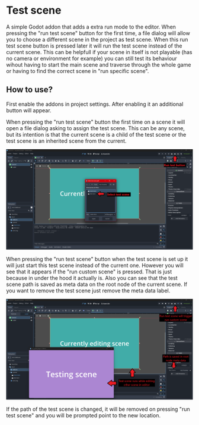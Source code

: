 # Test scene

A simple Godot addon that adds a extra run mode to the editor. When pressing the "run test scene" 
button for the first time, a file dialog will allow you to choose a different scene in the project
as test scene. When this run test scene button is pressed later it will run the test scene instead
of the current scene. This can be helpfull if your scene in itself is not playable (has no camera 
or environment for example) you can still test its behaviour wihout having to start the main scene
and traverse through the whole game or having to find the correct scene in "run specific scene". 

## How to use?
First enable the addons in project settings. After enabling it an additional button will appear.

When pressing the "run test scene" button the first time on a scene it will open a file dialog asking
to assign the test scene. This can be any scene, but its intention is that the current scene is a child
of the test scene or the test scene is an inherited scene from the current.

![A screenschot of the godot editor with an additional play button and pointers to relevant areas](https://github.com/DouweRavers/godot_scene_reroute/blob/main/.res/test_scene_explain_1.png?raw=true)

When pressing the "run test scene" button when the test scene is set up it will just start this test
scene instead of the current one. However you will see that it appears if the "run custom scene" is 
pressed. That is just because in under the hood it actually is. Also you can see that the test scene
path is saved as meta data on the root node of the current scene. If you want to remove the test scene
just remove the meta data label. 

![A screenschot of the godot editor with an additional play button and pointers to relevant areas](https://github.com/DouweRavers/godot_scene_reroute/blob/main/.res/test_scene_explain_2.png?raw=true)

If the path of the test scene is changed, it will be removed on pressing "run test scene" and you will
be prompted point to the new location.
